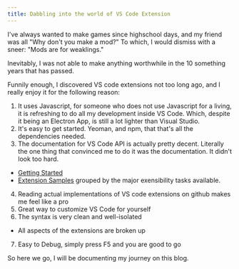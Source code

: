 ```yaml
---
title: Dabbling into the world of VS Code Extension
---
```

I've always wanted to make games since highschool days, and my friend was all "Why don't you make a mod?"
To which, I would dismiss with a sneer: "Mods are for weaklings."

Inevitably, I was not able to make anything worthwhile in the 10 something years that has passed.

Funnily enough, I discovered VS code extensions not too long ago, and I really enjoy it for the following reason:
1. It uses Javascript, for someone who does not use Javascript for a living, it is refreshing to do all my development inside VS Code. Which, despite it being an Electron App, is still a lot lighter than Visual Studio.
2. It's easy to get started. Yeoman, and npm, that that's all the dependencies needed.
3. The documentation for VS Code API is actually pretty decent. Literally the one thing that convinced me to do it was the documentation. It didn't look too hard.
* [Getting Started](https://code.visualstudio.com/api/get-started/your-first-extension)
* [Extension Samples](https://code.visualstudio.com/api/extension-guides/overview) grouped by the major exensibility tasks available.
4. Reading actual implementations of VS code extensions on github makes me feel like a pro
5. Great way to customize VS Code for yourself
6. The syntax is very clean and well-isolated
* All aspects of the extensions are broken up
7. Easy to Debug, simply press F5 and you are good to go

So here we go, I will be documenting my journey on this blog.